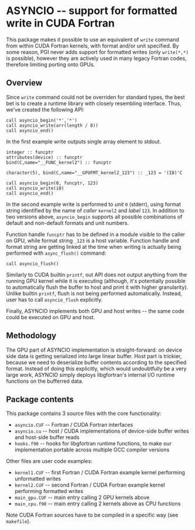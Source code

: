 # ASYNCIO -- support for formatted write in CUDA Fortran

This package makes it possible to use an equivalent of `write` command from within CUDA Fortran kernels, with format and/or unit specified. By some reason, PGI never adds support for formatted writes (only `write(*,*)` is possible), however they are actively used in many legacy Fortran codes, therefore limiting porting onto GPUs.

## Overview

Since `write` command could not be overriden for standard types, the best bet is to create a runtime library with closely resembling interface. Thus, we've created the following API:

```
call asyncio_begin('*','*')
call asyncio_write(arr(length / 8))
call asyncio_end()
```

In the first example write outputs single array element to stdout.

```
integer :: funcptr
attributes(device) :: funcptr
bind(C,name="__FUNC_kernel2") :: funcptr

character(5), bind(C,name="__GPUFMT_kernel2_123") :: _123 = '(I8)'C

call asyncio_begin(0, funcptr, 123)
call asyncio_write(i8)
call asyncio_end()
```

In the second example write is performed to *unit* `0` (stderr), using format string identified by the name of *caller* `kernel2` and *label* `123`. In addition to two versions above, `asyncio_begin` supports all possible combinations of default and non-default formats and unit numbers.

Function handle `funcptr` has to be defined in a module visible to the caller on GPU, while format string `_123` is a host variable. Function handle and format string are getting linked at the time when writing is actually being performed with `async_flush()` command:

```
call asyncio_flush()
```

Similarly to CUDA builtin `printf`, out API does not output anything from the running GPU kernel while it is executing (although, it's potentially possible to automatically flush the buffer to host and print it with higher granularity). Unlike builtin `printf`, flush is not being performed automatically. Instead, user has to call `asyncio_flush` explicitly.

Finally, ASYNCIO implements both GPU and host writes -- the same code could be executed on GPU and host.

## Methodology

The GPU part of ASYNCIO implementation is straight-forward: on device side data is getting serialized into large linear buffer. Host part is trickier, because we need to deserialize buffer contents according to the specified format. Instead of doing this explicitly, which would undoubtfully be a very large work, ASYNCIO simply deploys libgfortran's internal I/O runtime functions on the bufferred data.

## Package contents

This package contains 3 source files with the core functionality:

* `asyncio.CUF` -- Fortran / CUDA Fortran interfaces
* `asyncio.cu` -- host / CUDA implementations of device-side buffer writes and host-side buffer reads
* `hooks.f90` -- hooks for libgfortran runtime functions, to make our implementation portable across multiple GCC compiler versions

Other files are user code examples:

* `kernel1.CUF` -- first Fortran / CUDA Fortran example kernel performing unformatted writes
* `kernel2.CUF` -- second Fortran / CUDA Fortran example kernel performing formatted writes
* `main_gpu.CUF` -- main entry calling 2 GPU kernels above
* `main_cpu.f90` -- main entry calling 2 kernels above as CPU functions

Note CUDA Fortran sources have to be compiled in a specific way (see `makefile`).


